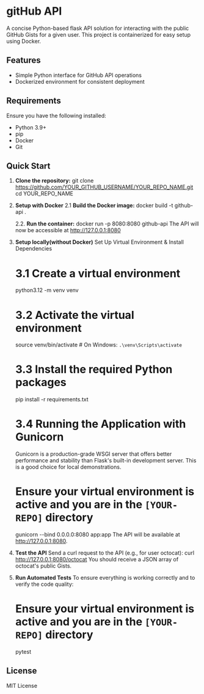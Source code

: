 # gitHub API

A concise Python-based flask API solution for interacting with the public GitHub Gists for a given user. This project is containerized for easy setup using Docker.

## Features

- Simple Python interface for GitHub API operations
- Dockerized environment for consistent deployment

## Requirements

Ensure you have the following installed:

* Python 3.9+
* pip
* Docker
* Git

## Quick Start 

1. **Clone the repository:**
    git clone https://github.com/YOUR_GITHUB_USERNAME/YOUR_REPO_NAME.git
    cd YOUR_REPO_NAME
   
2. **Setup with Docker**
    2.1 **Build the Docker image:**
    docker build -t github-api .

    2.2. **Run the container:**
    docker run -p 8080:8080 github-api
    The API will now be accessible at http://127.0.0.1:8080

3. **Setup locally(without Docker)**
  Set Up Virtual Environment & Install Dependencies
   
    # 3.1 Create a virtual environment
      python3.12 -m venv venv

    # 3.2 Activate the virtual environment
      source venv/bin/activate  # On Windows: `.\venv\Scripts\activate`

    # 3.3 Install the required Python packages
      pip install -r requirements.txt

    # 3.4  Running the Application with Gunicorn
      Gunicorn is a production-grade WSGI server that offers better performance and stability than Flask's built-in                 development server. This is a good choice for local demonstrations.
      # Ensure your virtual environment is active and you are in the `[YOUR-REPO]` directory
      gunicorn --bind 0.0.0.0:8080 app:app
      The API will be available at http://127.0.0.1:8080.

4. **Test the API**
   Send a curl request to the API (e.g., for user octocat):
   curl http://127.0.0.1:8080/octocat
   You should receive a JSON array of octocat's public Gists.

5. **Run Automated Tests**
   To ensure everything is working correctly and to verify the code quality:  
   # Ensure your virtual environment is active and you are in the `[YOUR-REPO]` directory
   pytest

## License
MIT License
